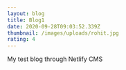 ```yaml
---
layout: blog
title: Blog1
date: 2020-09-28T09:03:52.339Z
thumbnail: /images/uploads/rohit.jpg
rating: 4
---
```

My test blog through Netlify CMS